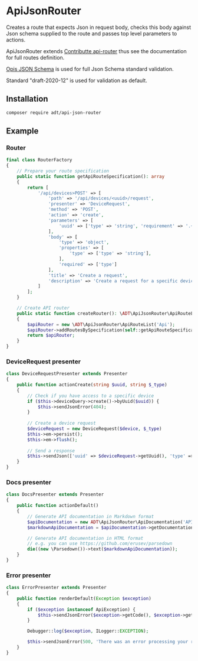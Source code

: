 # ApiJsonRouter

Creates a route that expects Json in request body, checks this body against Json schema supplied to the route and passes top level parameters to actions.

ApiJsonRouter extends [Contributte api-router](https://github.com/contributte/api-router) thus see the documentation for full routes definition.

[Opis JSON Schema](https://github.com/opis/json-schema) is used for full Json Schema standard validation.

Standard "draft-2020-12" is used for validation as default.

## Installation

```bash
composer require adt/api-json-router
```

## Example

### Router

```php
final class RouterFactory
{
    // Prepare your route specification
    public static function getApiRouteSpecification(): array 
    {
		return [
			'/api/devices>POST' => [
				'path' => '/api/devices/<uuid>/request',
				'presenter' => 'DeviceRequest',
				'method' => 'POST',
				'action' => 'create',
				'parameters' => [
					'uuid' => ['type' => 'string', 'requirement' => '.+'],
				],
				'body' => [
					'type' => 'object',
					'properties' => [
						'type' => ['type' => 'string'],
					],
					'required' => ['type']
				],
				'title' => 'Create a request',
				'description' => 'Create a request for a specific device.',
		    ]
	    ];
    }

    // Create API router
    public static function createRouter(): \ADT\ApiJsonRouter\ApiRouteList
    {
        $apiRouter = new \ADT\ApiJsonRouter\ApiRouteList('Api');
        $apiRouter->addRoutesBySpecification(self::getApiRouteSpecification());
        return $apiRouter;
    }
}
```

### DeviceRequest presenter

```php
class DeviceRequestPresenter extends Presenter 
{
    public function actionCreate(string $uuid, string $_type) 
    {
        // Check if you have access to a specific device
        if ($this->deviceQuery->create()->byUuid($uuid)) {
            $this->sendJsonError(404);
        }
    
        // Create a device request
        $deviceRequest = new DeviceRequest($device, $_type)
        $this->em->persist();
        $this->em->flush();
        
        // Send a response
        $this->sendJson(['uuid' => $deviceRequest->getUuid(), 'type' => $device->getType()]);
    }
}
```

### Docs presenter

```php
class DocsPresenter extends Presenter
{
	public function actionDefault()
	{
		// Generate API documentation in Markdown format
		$apiDocumentation = new ADT\ApiJsonRouter\ApiDocumentation('API Docs', RouterFactory::getApiRouteSpecification());
		$markdownApiDocumentation = $apiDocumentation->getDocumentation();

		// Generate API documentation in HTML format
		// e.g. you can use https://github.com/erusev/parsedown
		die((new \Parsedown())->text($markdownApiDocumentation));
	}
}
```

### Error presenter

```php
class ErrorPresenter extends Presenter
{
	public function renderDefault(Exception $exception)
	{
		if ($exception instanceof ApiException) {
		    $this->sendJsonError($exception->getCode(), $exception->getMessage());
		}

		Debugger::log($exception, ILogger::EXCEPTION);

		$this->sendJsonError(500, 'There was an error processing your request. Please try again later.');
	}
}
```